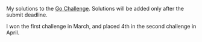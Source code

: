 My solutions to the [Go Challenge](http://golang-challenge.com). Solutions will be added only after the submit deadline.

I won the first challenge in March, and placed 4th in the second challenge in April.
